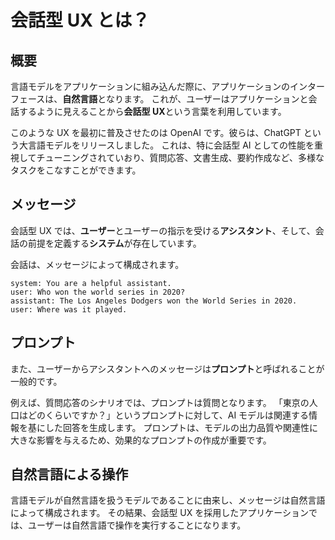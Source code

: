 # 会話型 UX とは？

## 概要

言語モデルをアプリケーションに組み込んだ際に、アプリケーションのインターフェースは、**自然言語**となります。
これが、ユーザーはアプリケーションと会話するように見えることから**会話型 UX**という言葉を利用しています。

このような UX を最初に普及させたのは OpenAI です。彼らは、ChatGPT という大言語モデルをリリースしました。
これは、特に会話型 AI としての性能を重視してチューニングされていおり、質問応答、文書生成、要約作成など、多様なタスクをこなすことができます。

## メッセージ

会話型 UX では、**ユーザー**とユーザーの指示を受ける**アシスタント**、そして、会話の前提を定義する**システム**が存在しています。

会話は、メッセージによって構成されます。

```
system: You are a helpful assistant.
user: Who won the world series in 2020?
assistant: The Los Angeles Dodgers won the World Series in 2020.
user: Where was it played.
```

## プロンプト

また、ユーザーからアシスタントへのメッセージは**プロンプト**と呼ばれることが一般的です。

例えば、質問応答のシナリオでは、プロンプトは質問となります。
「東京の人口はどのくらいですか？」というプロンプトに対して、AI モデルは関連する情報を基にした回答を生成します。
プロンプトは、モデルの出力品質や関連性に大きな影響を与えるため、効果的なプロンプトの作成が重要です。

## 自然言語による操作

言語モデルが自然言語を扱うモデルであることに由来し、メッセージは自然言語によって構成されます。
その結果、会話型 UX を採用したアプリケーションでは、ユーザーは自然言語で操作を実行することになります。
